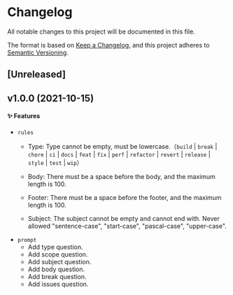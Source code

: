 # Changelog

All notable changes to this project will be documented in this file.

The format is based on [Keep a Changelog](https://keepachangelog.com/en/1.0.0/),
and this project adheres to [Semantic Versioning](https://semver.org/spec/v2.0.0.html).

## [Unreleased]

## v1.0.0 (2021-10-15)

#### ✨ Features

- `rules`
  - Type: Type cannot be empty, must be lowercase.（`build` | `break` | `chore` | `ci` | `docs` | `feat` | `fix` | `perf` | `refactor` | `revert` | `release` | `style`  | `test` | `wip`）

  - Body: There must be a space before the body, and the maximum length is 100.

  - Footer: There must be a space before the footer, and the maximum length is 100.

  - Subject: The subject cannot be empty and cannot end with. Never allowed "sentence-case", "start-case", "pascal-case", "upper-case".
- `prompt`
  - Add type question.
  - Add scope question.
  - Add subject question.
  - Add body question.
  - Add break question.
  - Add issues question.
